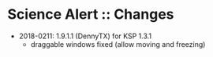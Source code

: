 # Science Alert :: Changes

* 2018-0211: 1.9.1.1 (DennyTX) for KSP 1.3.1
	+ draggable windows fixed  (allow moving and freezing)
